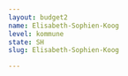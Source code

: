 ```yaml
---
layout: budget2
name: Elisabeth-Sophien-Koog
level: kommune
state: SH
slug: Elisabeth-Sophien-Koog

---
```



